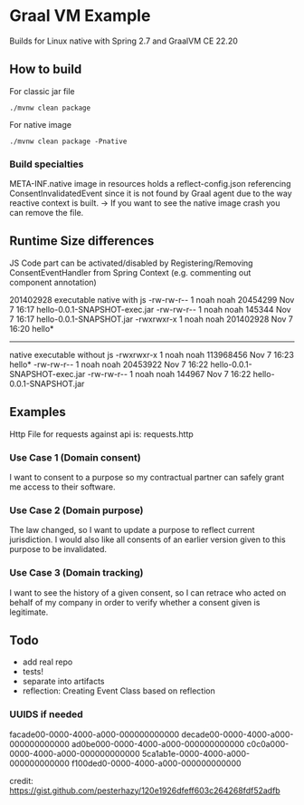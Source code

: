 # Graal VM Example

Builds for Linux native with Spring 2.7 and GraalVM CE 22.20

## How to build
For classic jar file
```
./mvnw clean package
```
For native image
```
./mvnw clean package -Pnative
```

### Build specialties
META-INF.native image in resources holds a reflect-config.json referencing ConsentInvalidatedEvent since it is not found by Graal agent due to the way reactive context is built.
-> If you want to see the native image crash you can remove the file.
## Runtime Size differences

JS Code part can be activated/disabled by Registering/Removing ConsentEventHandler from Spring Context (e.g. commenting out component annotation)

201402928 executable native with js
-rw-rw-r--  1 noah noah  20454299 Nov  7 16:17 hello-0.0.1-SNAPSHOT-exec.jar
-rw-rw-r--  1 noah noah    145344 Nov  7 16:17 hello-0.0.1-SNAPSHOT.jar
-rwxrwxr-x  1 noah noah 201402928 Nov  7 16:20 hello*

---------------------
native executable without js
-rwxrwxr-x  1 noah noah 113968456 Nov  7 16:23 hello*
-rw-rw-r--  1 noah noah  20453922 Nov  7 16:22 hello-0.0.1-SNAPSHOT-exec.jar
-rw-rw-r--  1 noah noah    144967 Nov  7 16:22 hello-0.0.1-SNAPSHOT.jar


## Examples
Http File for requests against api is: requests.http

### Use Case 1 (Domain consent)
I want to consent to a purpose so my contractual partner can safely grant me access to their software.


### Use Case 2 (Domain purpose)
The law changed, so I want to update a purpose to reflect current jurisdiction. 
I would also like all consents of an earlier version given to this purpose to be invalidated.

### Use Case 3 (Domain tracking)
I want to see the history of a given consent, so I can retrace who acted on behalf of my company in order to verify whether a consent given is legitimate.


## Todo
- add real repo
- tests!
- separate into artifacts
- reflection: Creating Event Class based on reflection


### UUIDS if needed
facade00-0000-4000-a000-000000000000
decade00-0000-4000-a000-000000000000
ad0be000-0000-4000-a000-000000000000
c0c0a000-0000-4000-a000-000000000000
5ca1ab1e-0000-4000-a000-000000000000
f100ded0-0000-4000-a000-000000000000

credit: https://gist.github.com/pesterhazy/120e1926dfeff603c264268fdf52adfb
